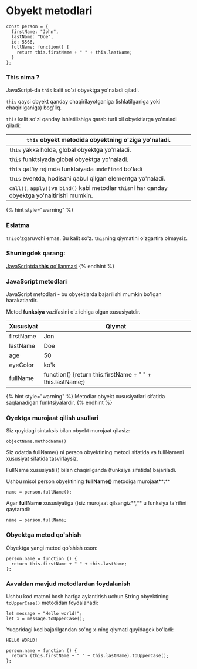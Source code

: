 # Obyekt metodlari

```
const person = {
  firstName: "John",
  lastName: "Doe",
  id: 5566,
  fullName: function() {
    return this.firstName + " " + this.lastName;
  }
};
```

### This nima ?

JavaScript-da `this` kalit so'zi obyektga yo'naladi qiladi.

`this` qaysi obyekt qanday chaqirilayotganiga (ishlatilganiga yoki chaqirilganiga) bog'liq.

`this` kalit so'zi qanday ishlatilishiga qarab turli xil obyektlarga yo'naladi qiladi:

| `this` obyekt metodida obyektning o'ziga yo'naladi.                                             |
| ----------------------------------------------------------------------------------------------- |
| `this`  yakka holda,  global obyektga yo'naladi.                                                |
| `this` funktsiyada global obyektga yo'naladi.                                                   |
| `this` qat'iy rejimda funktsiyada `undefined` bo'ladi                                           |
| `this` eventda, hodisani qabul qilgan elementga yo'naladi.                                      |
| `call()`, `apply()`va `bind()` kabi metodlar `this`ni har qanday obyektga yo'naltirishi mumkin. |

{% hint style="warning" %}
### Eslatma

`this`o'zgaruvchi emas. Bu kalit so'z. `this`ning qiymatini o'zgartira olmaysiz.

### Shuningdek qarang:

[JavaScriptda **this** qo'llanmasi](https://www.w3schools.com/js/js\_this.asp)
{% endhint %}

### JavaScript metodlari

JavaScript metodlari - bu obyektlarda bajarilishi mumkin bo'lgan harakatlardir.

Metod **funksiya** vazifasini o'z ichiga olgan xususiyatdir.

| Xususiyat | Qiymat                                                    |
| --------- | --------------------------------------------------------- |
| firstName | Jon                                                       |
| lastName  | Doe                                                       |
| age       | 50                                                        |
| eyeColor  | ko'k                                                      |
| fullName  | function() {return this.firstName + " " + this.lastName;} |

{% hint style="warning" %}
Metodlar obyekt xususiyatlari sifatida saqlanadigan funktsiyalardir.
{% endhint %}

### Oyektga murojaat qilish usullari

Siz quyidagi sintaksis bilan obyekt murojaat qilasiz:

```
objectName.methodName()
```

Siz odatda fullName() ni person obyektining metodi sifatida va fullNameni xususiyat sifatida tasvirlaysiz.

FullName xususiyati () bilan chaqirilganda (funksiya sifatida) bajariladi.

Ushbu misol person obyektining **fullName()** metodiga murojaat**:**

```
name = person.fullName();
```

Agar **fullName** xususiyatiga ()siz murojaat qilsangiz**,** u funksiya ta'rifini qaytaradi:

```
name = person.fullName;
```

### Obyektga metod qo'shish

Obyektga yangi metod qo'shish oson:

```
person.name = function () {
  return this.firstName + " " + this.lastName;
};
```

### Avvaldan mavjud metodlardan foydalanish

Ushbu kod matnni bosh harfga aylantirish uchun String obyektining `toUpperCase()` metodidan foydalanadi:

```
let message = "Hello world!";
let x = message.toUpperCase();
```

Yuqoridagi kod bajarilgandan so'ng x-ning qiymati quyidagek bo'ladi:

```
HELLO WORLD!
```

```
person.name = function () {
  return (this.firstName + " " + this.lastName).toUpperCase();
};
```

